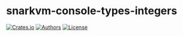 # snarkvm-console-types-integers

[![Crates.io](https://img.shields.io/crates/v/snarkvm-console-types-integers.svg?color=neon)](https://crates.io/crates/snarkvm-console-types-integers)
[![Authors](https://img.shields.io/badge/authors-Aleo-orange.svg)](https://aleo.org)
[![License](https://img.shields.io/badge/License-GPLv3-blue.svg)](./LICENSE.md)
